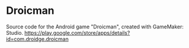 # Droicman
Source code for the Android game "Droicman", created with GameMaker: Studio. 
https://play.google.com/store/apps/details?id=com.droidge.droicman
